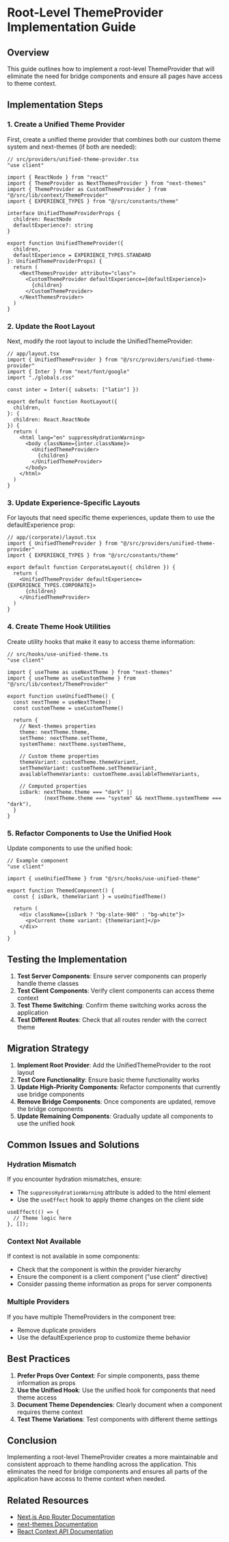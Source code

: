 # Root-Level ThemeProvider Implementation Guide

## Overview

This guide outlines how to implement a root-level ThemeProvider that will eliminate the need for bridge components and ensure all pages have access to theme context.

## Implementation Steps

### 1. Create a Unified Theme Provider

First, create a unified theme provider that combines both our custom theme system and next-themes (if both are needed):

```tsx
// src/providers/unified-theme-provider.tsx
"use client"

import { ReactNode } from "react"
import { ThemeProvider as NextThemesProvider } from "next-themes"
import { ThemeProvider as CustomThemeProvider } from "@/src/lib/context/ThemeProvider"
import { EXPERIENCE_TYPES } from "@/src/constants/theme"

interface UnifiedThemeProviderProps {
  children: ReactNode
  defaultExperience?: string
}

export function UnifiedThemeProvider({ 
  children, 
  defaultExperience = EXPERIENCE_TYPES.STANDARD 
}: UnifiedThemeProviderProps) {
  return (
    <NextThemesProvider attribute="class">
      <CustomThemeProvider defaultExperience={defaultExperience}>
        {children}
      </CustomThemeProvider>
    </NextThemesProvider>
  )
}
```

### 2. Update the Root Layout

Next, modify the root layout to include the UnifiedThemeProvider:

```tsx
// app/layout.tsx
import { UnifiedThemeProvider } from "@/src/providers/unified-theme-provider"
import { Inter } from "next/font/google"
import "./globals.css"

const inter = Inter({ subsets: ["latin"] })

export default function RootLayout({
  children,
}: {
  children: React.ReactNode
}) {
  return (
    <html lang="en" suppressHydrationWarning>
      <body className={inter.className}>
        <UnifiedThemeProvider>
          {children}
        </UnifiedThemeProvider>
      </body>
    </html>
  )
}
```

### 3. Update Experience-Specific Layouts

For layouts that need specific theme experiences, update them to use the defaultExperience prop:

```tsx
// app/(corporate)/layout.tsx
import { UnifiedThemeProvider } from "@/src/providers/unified-theme-provider"
import { EXPERIENCE_TYPES } from "@/src/constants/theme"

export default function CorporateLayout({ children }) {
  return (
    <UnifiedThemeProvider defaultExperience={EXPERIENCE_TYPES.CORPORATE}>
      {children}
    </UnifiedThemeProvider>
  )
}
```

### 4. Create Theme Hook Utilities

Create utility hooks that make it easy to access theme information:

```tsx
// src/hooks/use-unified-theme.ts
"use client"

import { useTheme as useNextTheme } from "next-themes"
import { useTheme as useCustomTheme } from "@/src/lib/context/ThemeProvider"

export function useUnifiedTheme() {
  const nextTheme = useNextTheme()
  const customTheme = useCustomTheme()
  
  return {
    // Next-themes properties
    theme: nextTheme.theme,
    setTheme: nextTheme.setTheme,
    systemTheme: nextTheme.systemTheme,
    
    // Custom theme properties
    themeVariant: customTheme.themeVariant,
    setThemeVariant: customTheme.setThemeVariant,
    availableThemeVariants: customTheme.availableThemeVariants,
    
    // Computed properties
    isDark: nextTheme.theme === "dark" || 
            (nextTheme.theme === "system" && nextTheme.systemTheme === "dark"),
  }
}
```

### 5. Refactor Components to Use the Unified Hook

Update components to use the unified hook:

```tsx
// Example component
"use client"

import { useUnifiedTheme } from "@/src/hooks/use-unified-theme"

export function ThemedComponent() {
  const { isDark, themeVariant } = useUnifiedTheme()
  
  return (
    <div className={isDark ? "bg-slate-900" : "bg-white"}>
      <p>Current theme variant: {themeVariant}</p>
    </div>
  )
}
```

## Testing the Implementation

1. **Test Server Components**: Ensure server components can properly handle theme classes
2. **Test Client Components**: Verify client components can access theme context
3. **Test Theme Switching**: Confirm theme switching works across the application
4. **Test Different Routes**: Check that all routes render with the correct theme

## Migration Strategy

1. **Implement Root Provider**: Add the UnifiedThemeProvider to the root layout
2. **Test Core Functionality**: Ensure basic theme functionality works
3. **Update High-Priority Components**: Refactor components that currently use bridge components
4. **Remove Bridge Components**: Once components are updated, remove the bridge components
5. **Update Remaining Components**: Gradually update all components to use the unified hook

## Common Issues and Solutions

### Hydration Mismatch

If you encounter hydration mismatches, ensure:
- The `suppressHydrationWarning` attribute is added to the html element
- Use the `useEffect` hook to apply theme changes on the client side

```tsx
useEffect(() => {
  // Theme logic here
}, []);
```

### Context Not Available

If context is not available in some components:
- Check that the component is within the provider hierarchy
- Ensure the component is a client component ("use client" directive)
- Consider passing theme information as props for server components

### Multiple Providers

If you have multiple ThemeProviders in the component tree:
- Remove duplicate providers
- Use the defaultExperience prop to customize theme behavior

## Best Practices

1. **Prefer Props Over Context**: For simple components, pass theme information as props
2. **Use the Unified Hook**: Use the unified hook for components that need theme access
3. **Document Theme Dependencies**: Clearly document when a component requires theme context
4. **Test Theme Variations**: Test components with different theme settings

## Conclusion

Implementing a root-level ThemeProvider creates a more maintainable and consistent approach to theme handling across the application. This eliminates the need for bridge components and ensures all parts of the application have access to theme context when needed.

## Related Resources

- [Next.js App Router Documentation](https://nextjs.org/docs/app)
- [next-themes Documentation](https://github.com/pacocoursey/next-themes)
- [React Context API Documentation](https://reactjs.org/docs/context.html)